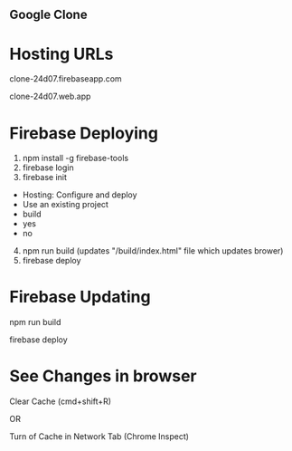 ## Google Clone

# Hosting URLs
clone-24d07.firebaseapp.com

clone-24d07.web.app

# Firebase Deploying
1. npm install -g firebase-tools
2. firebase login
3. firebase init
- Hosting: Configure and deploy
- Use an existing project
- build
- yes
- no
4. npm run build (updates "/build/index.html" file which updates brower)
5. firebase deploy

# Firebase Updating
npm run build

firebase deploy

# See Changes in browser
Clear Cache (cmd+shift+R)

OR

Turn of Cache in Network Tab (Chrome Inspect)